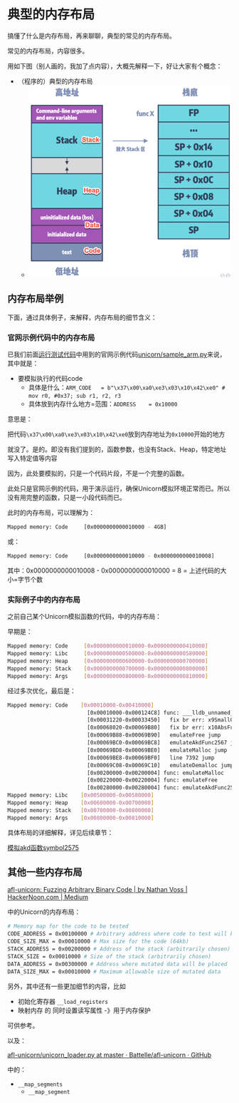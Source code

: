 # 典型的内存布局

搞懂了什么是内存布局，再来聊聊，典型的常见的内存布局。

常见的内存布局，内容很多。

用如下图（别人画的，我加了点内容），大概先解释一下，好让大家有个概念：

* （程序的）典型的内存布局
    * ![typical_memory_layout](../../../assets/img/typical_memory_layout.png)

## 内存布局举例

下面，通过具体例子，来解释，内存布局的细节含义：

### 官网示例代码中的内存布局

已我们前面[运行测试代码](https://book.crifan.org/books/cpu_emulator_unicorn/website/init/run_test_code.html)中用到的官网示例代码[unicorn/sample_arm.py](https://github.com/unicorn-engine/unicorn/blob/master/bindings/python/sample_arm.py)来说，其中就是：

* 要模拟执行的代码code
    * 具体是什么：`ARM_CODE   = b"\x37\x00\xa0\xe3\x03\x10\x42\xe0" # mov r0, #0x37; sub r1, r2, r3`
    * 具体放到内存什么地方=范围：`ADDRESS    = 0x10000`

意思是：

把代码`\x37\x00\xa0\xe3\x03\x10\x42\xe0`放到内存地址为`0x10000`开始的地方

就没了。是的。即没有我们提到的，函数参数，也没有Stack、Heap，特定地址写入特定值等内容

因为，此处要模拟的，只是一个代码片段，不是一个完整的函数。

此处只是官网示例的代码，用于演示运行，确保Unicorn模拟环境正常而已。所以没有用完整的函数，只是一小段代码而已。

此时的内存布局，可以理解为：

```bash
Mapped memory: Code     [0x0000000000010000 - 4GB]
```

或：

```bash
Mapped memory: Code     [0x0000000000010000 - 0x0000000000010008]
```

其中：0x0000000000010008 - 0x0000000000010000 = 8 = 上述代码的大小=字节个数

### 实际例子中的内存布局

之前自己某个Unicorn模拟函数的代码，中的内存布局：

早期是：

```bash
Mapped memory: Code     [0x0000000000010000-0x0000000000410000]
Mapped memory: Libc     [0x0000000000500000-0x0000000000580000]
Mapped memory: Heap     [0x0000000000600000-0x0000000000700000]
Mapped memory: Stack    [0x0000000000700000-0x0000000000800000]
Mapped memory: Args     [0x0000000000800000-0x0000000000810000]
```

经过多次优化，最后是：

```bash
Mapped memory: Code    [0x00010000-0x00410000]
                         [0x00010000-0x000124C8] func: ___lldb_unnamed_symbol2575$$akd
                         [0x00031220-0x00033450]   fix br err: x9SmallOffset
                         [0x00068020-0x00069B80]   fix br err: x10AbsFuncAddrWithOffset
                         [0x00069B88-0x00069B90]   emulateFree jump
                         [0x00069BC0-0x00069BC8]   emulateAkdFunc2567 jump
                         [0x00069BD8-0x00069BE0]   emulateMalloc jump
                         [0x00069BE8-0x00069BF0]   line 7392 jump
                         [0x00069C08-0x00069C10]   emulateDemalloc jump
                         [0x00200000-0x00200004] func: emulateMalloc
                         [0x00220000-0x00220004] func: emulateFree
                         [0x00280000-0x00280004] func: emulateAkdFunc2567
Mapped memory: Libc    [0x00500000-0x00580000]
Mapped memory: Heap    [0x00600000-0x00700000]
Mapped memory: Stack   [0x00700000-0x00800000]
Mapped memory: Args    [0x00800000-0x00810000]
```

具体布局的详细解释，详见后续章节：

[模拟akd函数symbol2575](../../../examples/example_akd_symbol2575.md)

## 其他一些内存布局

[afl-unicorn: Fuzzing Arbitrary Binary Code | by Nathan Voss | HackerNoon.com | Medium](https://medium.com/hackernoon/afl-unicorn-fuzzing-arbitrary-binary-code-563ca28936bf)

中的Unicorn的内存布局：

```bash
# Memory map for the code to be tested
CODE_ADDRESS = 0x00100000 # Arbitrary address where code to test will be loaded
CODE_SIZE_MAX = 0x00010000 # Max size for the code (64kb)
STACK_ADDRESS = 0x00200000 # Address of the stack (arbitrarily chosen)
STACK_SIZE = 0x00010000 # Size of the stack (arbitrarily chosen)
DATA_ADDRESS = 0x00300000 # Address where mutated data will be placed
DATA_SIZE_MAX = 0x00010000 # Maximum allowable size of mutated data
```

另外，其中还有一些更加细节的内容，比如

* 初始化寄存器 `__load_registers`
* 映射内存 的 同时设置读写属性 -》用于内存保护

可供参考。

以及：

[afl-unicorn/unicorn_loader.py at master · Battelle/afl-unicorn · GitHub](https://github.com/Battelle/afl-unicorn/blob/master/unicorn_mode/helper_scripts/unicorn_loader.py)

中的：

* `__map_segments`
  * `__map_segment`

